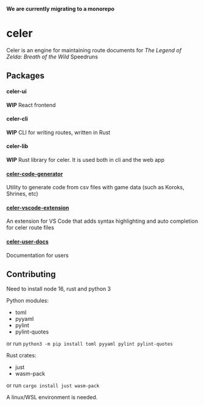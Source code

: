 **We are currently migrating to a monorepo**

# celer
Celer is an engine for maintaining route documents for *The Legend of Zelda: Breath of the Wild* Speedruns

## Packages

#### celer-ui
**WIP** React frontend

#### celer-cli
**WIP** CLI for writing routes, written in Rust

#### celer-lib
**WIP** Rust library for celer. It is used both in cli and the web app

#### [celer-code-generator](https://github.com/iTNTPiston/celer/tree/main/packages/celer-code-generator)

Utility to generate code from csv files with game data (such as Koroks, Shrines, etc)

#### [celer-vscode-extension](https://github.com/iTNTPiston/celer/tree/main/packages/celer-vscode-extension)

An extension for VS Code that adds syntax highlighting and auto completion for celer route files

#### [celer-user-docs](https://github.com/iTNTPiston/celer/tree/main/packages/celer-user-docs)

Documentation for users

## Contributing

Need to install node 16, rust and python 3

Python modules:
- toml
- pyyaml
- pylint
- pylint-quotes

or run `python3 -m pip install toml pyyaml pylint pylint-quotes`

Rust crates:
- just
- wasm-pack

or run `cargo install just wasm-pack`

A linux/WSL environment is needed.
